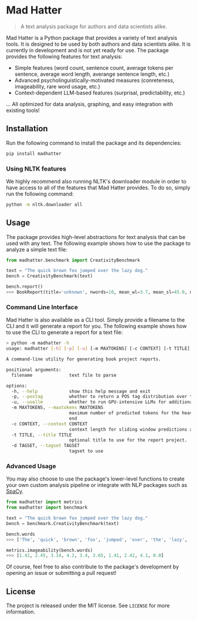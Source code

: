 # Mad Hatter

> A text analysis package for authors and data scientists alike.

Mad Hatter is a Python package that provides a variety of text analysis tools. It is designed to be used by both authors and data scientists alike. It is currently in development and is not yet ready for use. The package provides the following features for text analysis:

- Simple features (word count, sentence count, average tokens per sentence, average word length, averange sentence length, etc.)
- Advanced psycholinguistically-motivated measures (conreteness, imageability, rare word usage, etc.)
- Context-dependent LLM-based features (surprisal, predictability, etc.)
  
... All optimized for data analysis, graphing, and easy integration with existing tools!

## Installation

Run the following command to install the package and its dependencies:

```bash
pip install madhatter
```

### Using NLTK features

We highly recommend also running NLTK's downloader module in order to have access to all of the features that Mad Hatter provides. To do so, simply run the following command:

```bash
python -m nltk.downloader all
```

## Usage

The package provides high-level abstractions for text analysis that can be used with any text. The following example shows how to use the package to analyze a simple text file:

```python
from madhatter.benchmark import CreativityBenchmark

text = "The quick brown fox jumped over the lazy dog."
bench = CreativityBenchmark(text)

bench.report()
>>> BookReport(title='unknown', nwords=10, mean_wl=3.7, mean_sl=45.0, mean_tokenspersent=10.0, prop_contentwords=0.1, mean_conc=4.0633333333333335, mean_img=5.359999999999999, mean_freq=-1.6792249660842167, prop_pos={'ADJ': 0.2, 'NOUN': 0.3, 'VERB': 0.1}, surprisal=None, predictability=None)
```

### Command Line Interface
Mad Hatter is also available as a CLI tool. Simply provide a filename to the CLI and it will generate a report for you. The following example shows how to use the CLI to generate a report for a text file:



```bash
> python -m madhatter -h
usage: madhatter [-h] [-p] [-u] [-m MAXTOKENS] [-c CONTEXT] [-t TITLE] [-d TAGSET] filename

A command-line utility for generating book project reports.

positional arguments:
  filename              text file to parse

options:
  -h, --help            show this help message and exit
  -p, --postag          whether to return a POS tag distribution over the whole text
  -u, --usellm          whether to run GPU-intensive LLMs for additional characteristics
  -m MAXTOKENS, --maxtokens MAXTOKENS
                        maximum number of predicted tokens for the heavyweight metrics. Tokens start from the beginning of text, -1 to read until the
                        end
  -c CONTEXT, --context CONTEXT
                        context length for sliding window predictions as part of heavyweight metrics
  -t TITLE, --title TITLE
                        optional title to use for the report project.
  -d TAGSET, --tagset TAGSET
                        tagset to use
```


### Advanced Usage

You may also choose to use the package's lower-level functions to create your own custom analysis pipeline or integrate with NLP packages such as [SpaCy](https://github.com/explosion/spaCy).

```python
from madhatter import metrics
from madhatter import benchmark

text = "The quick brown fox jumped over the lazy dog."
bench = benchmark.CreativityBenchmark(text)

bench.words
>>> ['The', 'quick', 'brown', 'fox', 'jumped', 'over', 'the', 'lazy', 'dog', '.']

metrics.imageability(bench.words)
>>> [1.41, 2.45, 3.14, 4.2, 3.4, 3.65, 1.41, 2.42, 4.1, 0.0]
```

Of course, feel free to also contribute to the package's development by opening an issue or submitting a pull request!

## License

The project is released under the MIT license. See `LICENSE` for more information.